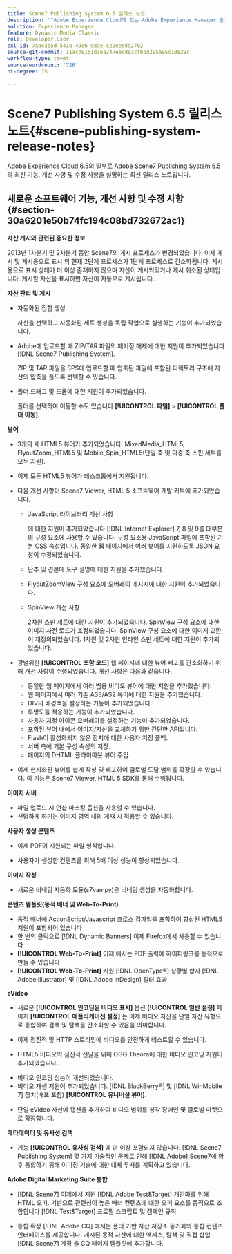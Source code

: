 ```yaml
---
title: Scene7 Publishing System 6.5 릴리스 노트
description: '"Adobe Experience Cloud에 있는 Adobe Experience Manager 솔루션의 일부인 Adobe Scene7 Publishing System 6.5의 최신 기능, 개선 사항 및 수정 사항을 설명하는 최신 릴리스 노트입니다."'
solution: Experience Manager
feature: Dynamic Media Classic
role: Developer,User
exl-id: 7aac3b5d-541a-49e6-98ae-c22eee8d2702
source-git-commit: 11acb9151d3ea247eecde3cfbbd295a95c10829c
workflow-type: tm+mt
source-wordcount: '726'
ht-degree: 1%

---
```


# Scene7 Publishing System 6.5 릴리스 노트{#scene-publishing-system-release-notes}

Adobe Experience Cloud 6.5의 일부로 Adobe Scene7 Publishing System 6.5의 최신 기능, 개선 사항 및 수정 사항을 설명하는 최신 릴리스 노트입니다.

## 새로운 소프트웨어 기능, 개선 사항 및 수정 사항 {#section-30a6201e50b74fc194c08bd732672ac1}

**자산 게시와 관련된 중요한 정보**

2013년 1사분기 및 2사분기 동안 Scene7의 게시 프로세스가 변경되었습니다. 이제 게시 및 게시용으로 표시 의 현재 2단계 프로세스가 1단계 프로세스로 간소화됩니다. 게시용으로 표시 상태가 더 이상 존재하지 않으며 자산이 게시되었거나 게시 취소된 상태입니다. 게시할 자산을 표시하면 자산이 자동으로 게시됩니다.

**자산 관리 및 게시**

* 자동화된 집합 생성

   자산을 선택하고 자동화된 세트 생성을 독립 작업으로 실행하는 기능이 추가되었습니다.
* Adobe에 업로드할 때 ZIP/TAR 파일의 패키징 해제에 대한 지원이 추가되었습니다 [!DNL Scene7 Publishing System].

   ZIP 및 TAR 파일을 SPS에 업로드할 때 압축된 파일에 포함된 디렉토리 구조에 자산의 압축을 풀도록 선택할 수 있습니다.

* 폴더 드래그 및 드롭에 대한 지원이 추가되었습니다.

   폴더를 선택하여 이동할 수도 있습니다 **[!UICONTROL 파일]** > **[!UICONTROL 폴더 이동]**.

**뷰어**

* 3개의 새 HTML5 뷰어가 추가되었습니다. MixedMedia_HTML5, FlyoutZoom_HTML5 및 Mobile_Spin_HTML5(단일 축 및 다중 축 스핀 세트를 모두 지원).

<!-- 
  [More information](http://help.adobe.com/en_US/scene7/using/WS6E593DEA-7D81-4cd6-84B0-85E8BB274176.html#WS1c46793299cf21d77e926d1613177f0a020-8000.html).  -->
* 이제 모든 HTML5 뷰어가 데스크톱에서 지원됩니다.

<!--   [More information](http://help.adobe.com/en_US/scene7/using/WS6E593DEA-7D81-4cd6-84B0-85E8BB274176.html#WS1c46793299cf21d77e926d1613177f0a020-8000.html). -->
* 다음 개선 사항이 Scene7 Viewer, HTML 5 소프트웨어 개발 키트에 추가되었습니다.

   * JavaScript 라이브러리 개선 사항

      에 대한 지원이 추가되었습니다 [!DNL Internet Explorer] 7, 8 및 9를 대부분의 구성 요소에 사용할 수 있습니다. 구성 요소용 JavaScript 파일에 포함된 기본 CSS 속성입니다. 동일한 웹 페이지에서 여러 뷰어를 지원하도록 JSON 요청이 수정되었습니다.

   * 단추 및 견본에 도구 설명에 대한 지원을 추가했습니다.
   * FlyoutZoomView 구성 요소에 오버레이 메시지에 대한 지원이 추가되었습니다.
   * SpinView 개선 사항

      2차원 스핀 세트에 대한 지원이 추가되었습니다. SpinView 구성 요소에 대한 이미지 사전 로드가 조정되었습니다. SpinView 구성 요소에 대한 이미지 교환이 재정의되었습니다. 1차원 및 2차원 인라인 스핀 세트에 대한 지원이 추가되었습니다.

* 광범위한 **[!UICONTROL 포함 코드]** 웹 페이지에 대한 뷰어 배포를 간소화하기 위해 개선 사항이 수행되었습니다. 개선 사항은 다음과 같습니다.

   * 동일한 웹 페이지에서 여러 범용 비디오 뷰어에 대한 지원을 추가했습니다.
   * 웹 페이지에서 여러 기존 AS3/AS2 뷰어에 대한 지원을 추가했습니다.
   * DIV의 배경색을 설정하는 기능이 추가되었습니다.
   * 투명도를 적용하는 기능이 추가되었습니다.
   * 사용자 지정 아이콘 오버레이를 설정하는 기능이 추가되었습니다.
   * 포함된 뷰어 내에서 이미지/자산을 교체하기 위한 간단한 API입니다.
   * Flash이 활성화되지 않은 장치에 대한 사용자 지정 폴백.
   * 서버 측에 기본 구성 속성의 저장.
   * 페이지의 DHTML 플라이아웃 뷰어 주입.

* 이제 현지화된 뷰어를 쉽게 작성 및 배포하여 글로벌 도달 범위를 확장할 수 있습니다. 이 기능은 Scene7 Viewer, HTML 5 SDK를 통해 수행됩니다.

**이미지 서버**

* 파일 업로드 시 언샵 마스킹 옵션을 사용할 수 있습니다.
* 선명하게 하기는 이미지 영역 내의 게재 시 적용할 수 있습니다.

**사용자 생성 콘텐츠**

* 이제 PDF이 지원되는 파일 형식입니다.

<!--   [More information](http://help.adobe.com/en_US/scene7/using/WSe8b0455615e2dc47-2df907a712f31201b35-8000.html).  -->
* 사용자가 생성한 컨텐츠를 위해 5배 이상 성능이 향상되었습니다.

**이미지 작성**

* 새로운 비네팅 자동화 모듈(s7vampy)은 비네팅 생성을 자동화합니다.

**콘텐츠 템플릿(동적 배너 및 Web-To-Print)**

* 동적 배너에 ActionScript/Javascript 크로스 컴파일을 포함하여 향상된 HTML5 지원이 포함되어 있습니다
* 한 번의 클릭으로 [!DNL Dynamic Banners] 이제 Firefox에서 사용할 수 있습니다
* **[!UICONTROL Web-To-Print]** 이제 에서는 PDF 출력에 하이퍼링크를 동적으로 만들 수 있습니다
* **[!UICONTROL Web-To-Print]** 지원 [!DNL OpenType®] 상황별 합자 [!DNL Adobe Illustrator] 및 [!DNL Adobe InDesign] 필터 효과

**eVideo**

* 새로운 **[!UICONTROL 인코딩된 비디오 표시]** 옵션 **[!UICONTROL 일반 설정]** 페이지 **[!UICONTROL 애플리케이션 설정]** 는 이제 비디오 자산을 단일 자산 유형으로 통합하여 검색 및 탐색을 간소화할 수 있음을 의미합니다.

<!--   [More information](http://help.adobe.com/en_US/scene7/using/WSCCBA9D3A-06A3-4f29-AF6B-36CBB2A655F1.html).  -->

* 이제 점진적 및 HTTP 스트리밍에 비디오를 안전하게 테스트할 수 있습니다.

<!--   [More information](http://help.adobe.com/en_US/scene7/using/WSd968ca97bf01df72-5efde3a123268dd80f5-8000.html). -->
* HTML5 비디오의 점진적 전달을 위해 OGG Theora에 대한 비디오 인코딩 지원이 추가되었습니다.

<!--   [More information](http://help.adobe.com/en_US/scene7/using/WSE86ACF2B-BD50-4c48-A1D7-9CD4405B62D0.html#WS1c46793299cf21d7-39fae9c1131ba8968f7-7fff.html). -->
* 비디오 인코딩 성능이 개선되었습니다.
* 비디오 재생 지원이 추가되었습니다. [!DNL BlackBerry®] 및 [!DNL WinMobile 7] 장치(배포 포함) **[!UICONTROL 유니버설 뷰어]**.

<!--   [More information](http://help.adobe.com/en_US/scene7/using/WS6E593DEA-7D81-4cd6-84B0-85E8BB274176.html#WS1c46793299cf21d77e926d1613177f0a020-8000.html) or the [eVideo chapter](http://help.adobe.com/en_US/scene7/using/WS53492AE1-6029-45d8-BF80-F4B5CF33EB08.html). -->

* 단일 eVideo 자산에 캡션을 추가하여 비디오 범위를 청각 장애인 및 글로벌 마켓으로 확장합니다.

<!--   See [More information](http://help.adobe.com/en_US/scene7/using/WS98ca2e6790647c06-6f6f53e137b959f094-8000.html). -->

**메타데이터 및 유사성 검색**

* 기능 **[!UICONTROL 유사성 검색]** 에 더 이상 포함되지 않습니다. [!DNL Scene7 Publishing System] 몇 가지 기술적인 문제로 인해 [!DNL Adobe] Scene7에 향후 통합하기 위해 이미징 기술에 대한 대체 투자를 계획하고 있습니다.

**Adobe Digital Marketing Suite 통합**

* [!DNL Scene7] 이제에서 지원 [!DNL Adobe Test&Target] 개인화를 위해 HTML 오퍼. 기반으로 관련성이 높은 배너 컨텐츠에 대한 오퍼 요소를 동적으로 조합합니다 [!DNL Test&Target] 프로필 스크립트 및 캠페인 규칙.

* 통합 확장 [!DNL Adobe CQ] 에서는 폴더 기반 자산 저장소 동기화와 통합 컨텐츠 인터페이스를 제공합니다. 게시된 동적 자산에 대한 액세스, 탐색 및 직접 삽입 [!DNL Scene7] 계정 을 CQ 페이지 템플릿에 추가합니다.
